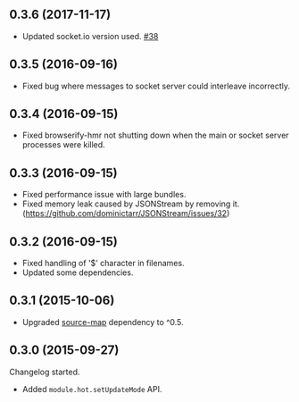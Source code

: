 ## 0.3.6 (2017-11-17)

* Updated socket.io version used. [#38](https://github.com/Macil/browserify-hmr/pull/38)

## 0.3.5 (2016-09-16)

* Fixed bug where messages to socket server could interleave incorrectly.

## 0.3.4 (2016-09-15)

* Fixed browserify-hmr not shutting down when the main or socket server processes were killed.

## 0.3.3 (2016-09-15)

* Fixed performance issue with large bundles.
* Fixed memory leak caused by JSONStream by removing it. (https://github.com/dominictarr/JSONStream/issues/32)

## 0.3.2 (2016-09-15)

* Fixed handling of '$' character in filenames.
* Updated some dependencies.

## 0.3.1 (2015-10-06)

* Upgraded [source-map](https://github.com/mozilla/source-map) dependency to ^0.5.

## 0.3.0 (2015-09-27)

Changelog started.
* Added `module.hot.setUpdateMode` API.
